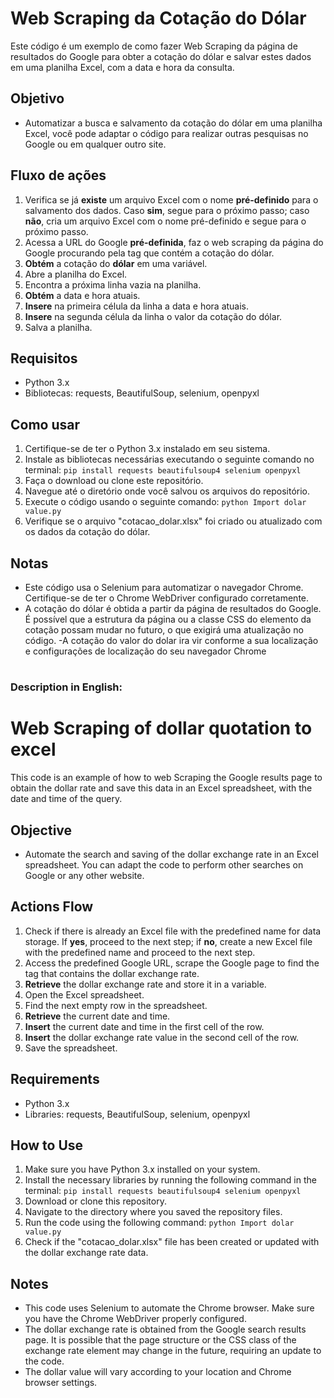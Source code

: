 # Web Scraping da Cotação do Dólar 
 Este código é um exemplo de como fazer Web Scraping da página de resultados do Google para obter a cotação do dólar e salvar estes dados em uma planilha Excel, com a data e hora da consulta.

## Objetivo
 - Automatizar a busca e salvamento da cotação do dólar em uma planilha Excel, você pode adaptar o código para realizar outras pesquisas no Google ou em qualquer outro site.

## Fluxo de ações
 1. Verifica se já **existe** um arquivo Excel com o nome **pré-definido** para o salvamento dos dados. Caso **sim**, segue para o próximo passo; caso **não**, cria um arquivo Excel com o nome pré-definido e segue para o próximo passo.
 2. Acessa a URL do Google **pré-definida**, faz o web scraping da página do Google procurando pela tag que contém a cotação do dólar.
 3. **Obtém** a cotação do **dólar** em uma variável.
 4. Abre a planilha do Excel.
 5. Encontra a próxima linha vazia na planilha.
 6. **Obtém** a data e hora atuais.
 7. **Insere** na primeira célula da linha a data e hora atuais.
 8. **Insere** na segunda célula da linha o valor da cotação do dólar.
 9. Salva a planilha.


## Requisitos
 - Python 3.x
 - Bibliotecas: requests, BeautifulSoup, selenium, openpyxl

## Como usar
 1. Certifique-se de ter o Python 3.x instalado em seu sistema.
 2. Instale as bibliotecas necessárias executando o seguinte comando no terminal:
 ```pip install requests beautifulsoup4 selenium openpyxl```
 3. Faça o download ou clone este repositório.
 4. Navegue até o diretório onde você salvou os arquivos do repositório.
 5. Execute o código usando o seguinte comando:
 ```python Import dolar value.py```
 6. Verifique se o arquivo "cotacao_dolar.xlsx" foi criado ou atualizado com os dados da cotação do dólar.

## Notas
 - Este código usa o Selenium para automatizar o navegador Chrome. Certifique-se de ter o Chrome WebDriver configurado corretamente.
 - A cotação do dólar é obtida a partir da página de resultados do Google. É possível que a estrutura da página ou a classe CSS do elemento da cotação possam mudar no futuro, o que exigirá uma atualização no código.
 -A cotação do valor do dolar ira vir conforme a sua localização e configurações de localização do seu navegador Chrome

#

### Description in English:

# Web Scraping of dollar quotation to excel
 This code is an example of how to web Scraping the Google results page to obtain the dollar rate and save this data in an Excel spreadsheet, with the date and time of the query.

## Objective
 - Automate the search and saving of the dollar exchange rate in an Excel spreadsheet. You can adapt the code to perform other searches on Google or any other website.

## Actions Flow
 1. Check if there is already an Excel file with the predefined name for data storage. If **yes**, proceed to the next step; if **no**, create a new Excel file with the predefined name and proceed to the next step.
 2. Access the predefined Google URL, scrape the Google page to find the tag that contains the dollar exchange rate.
 3. **Retrieve** the dollar exchange rate and store it in a variable.
 4. Open the Excel spreadsheet.
 5. Find the next empty row in the spreadsheet.
 6. **Retrieve** the current date and time.
 7. **Insert** the current date and time in the first cell of the row.
 8. **Insert** the dollar exchange rate value in the second cell of the row.
 9. Save the spreadsheet.

## Requirements
 - Python 3.x
 - Libraries: requests, BeautifulSoup, selenium, openpyxl

## How to Use
 1. Make sure you have Python 3.x installed on your system.
 2. Install the necessary libraries by running the following command in the terminal:
  ```pip install requests beautifulsoup4 selenium openpyxl```
 3. Download or clone this repository.
 4. Navigate to the directory where you saved the repository files.
 5. Run the code using the following command:
 ```python Import dolar value.py```
 6. Check if the "cotacao_dolar.xlsx" file has been created or updated with the dollar exchange rate data.

## Notes
 - This code uses Selenium to automate the Chrome browser. Make sure you have the Chrome WebDriver properly configured.
 - The dollar exchange rate is obtained from the Google search results page. It is possible that the page structure or the CSS class of the exchange rate element may change in the future, requiring an update to the code.
 - The dollar value will vary according to your location and Chrome browser settings.

